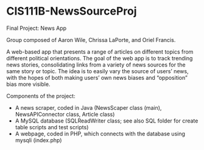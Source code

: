 # CIS111B-NewsSourceProj
Final Project: News App

Group composed of Aaron Wile, Chrissa LaPorte, and Oriel Francis. 

A web-based app that presents a range of articles on different topics from different political orientations.
The goal of the web app is to track trending news stories, consolidating links from a variety of news sources for the same story or topic. 
The idea is to easily vary the source of users’ news, with the hopes of both making users’ own news biases and “opposition” bias more visible.

Components of the project:
* A news scraper, coded in Java (NewsScaper class (main), NewsAPIConnector class, Article class)
* A MySQL database (SQLReadWriter class; see also SQL folder for create table scripts and test scripts)
* A webpage, coded in PHP, which connects with the database using mysqli (index.php)
